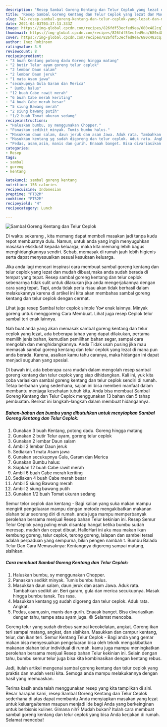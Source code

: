 ```yaml
---
description: "Resep Sambal Goreng Kentang dan Telur Ceplok yang lezat dan Mudah Dibuat"
title: "Resep Sambal Goreng Kentang dan Telur Ceplok yang lezat dan Mudah Dibuat"
slug: 742-resep-sambal-goreng-kentang-dan-telur-ceplok-yang-lezat-dan-mudah-dibuat
date: 2021-04-03T03:37:13.333Z
image: https://img-global.cpcdn.com/recipes/826fdf53ecfed9ea/680x482cq70/sambal-goreng-kentang-dan-telur-ceplok-foto-resep-utama.jpg
thumbnail: https://img-global.cpcdn.com/recipes/826fdf53ecfed9ea/680x482cq70/sambal-goreng-kentang-dan-telur-ceplok-foto-resep-utama.jpg
cover: https://img-global.cpcdn.com/recipes/826fdf53ecfed9ea/680x482cq70/sambal-goreng-kentang-dan-telur-ceplok-foto-resep-utama.jpg
author: Inez Robinson
ratingvalue: 3.9
reviewcount: 8
recipeingredient:
- "3 buah Kentang potong dadu Goreng hingga matang"
- "2 butir Telur ayam goreng telur ceplok"
- "2 lembar Daun salam"
- "2 lembar Daun jeruk"
- "1 mata Asam jawa"
- "secukupnya Gula Garam dan Merica"
- " Bumbu halus"
- "12 buah Cabe rawit merah"
- "6 buah Cabe merah keriting"
- "4 buah Cabe merah besar"
- "5 siung Bawang merah"
- "2 siung bawang putih"
- "1/2 buah Tomat ukuran sedang"
recipeinstructions:
- "Haluskan bumbu, sy menggunakan Chopper."
- "Panaskan sedikit minyak. Tumis bumbu halus."
- "Masukkan daun salam, daun jeruk dan asam Jawa. Aduk rata. Tambahkan sedikit air. Beri garam, gula dan merica secukupnya. Masak hingga bumbu tanak. Tes rasa."
- "Masukkan kentang yg sudah digoreng dan telur ceplok. Aduk rata. Angkat."
- "Pedas, asam,asin, manis dan gurih. Enaaak banget. Bisa divariasikan dengan tahu, tempe atau ayam juga. 😆 Selamat mencoba."
categories:
- Resep
tags:
- sambal
- goreng
- kentang

katakunci: sambal goreng kentang 
nutrition: 156 calories
recipecuisine: Indonesian
preptime: "PT32M"
cooktime: "PT52M"
recipeyield: "4"
recipecategory: Lunch

---
```



![Sambal Goreng Kentang dan Telur Ceplok](https://img-global.cpcdn.com/recipes/826fdf53ecfed9ea/680x482cq70/sambal-goreng-kentang-dan-telur-ceplok-foto-resep-utama.jpg)

Di waktu  sekarang , kita memang dapat membeli masakan jadi tanpa kudu repot membuatnya dulu. Namun, untuk anda yang ingin menyuguhkan masakan eksklusif kepada keluarga, maka kita memang lebih bagus menghidangkannya sendiri. Sebab, memasak di rumah jauh lebih higienis serta dapat menyesuaikan sesuai kesukaan keluarga.

Jika anda lagi mencari inspirasi cara membuat sambal goreng kentang dan telur ceplok yang lezat dan mudah dibuat,maka anda sudah berada di tempat yang tepat. Resep sambal goreng kentang dan telur ceplok  sebenarnya tidak sulit untuk dilakukan jika anda mengerjakannya dengan cara yang tepat. Tapi, anda tidak perlu risau akan tidak berhasil dalam melakukannya 
karena di artikel ini kita akan membahas sambal goreng kentang dan telur ceplok dengan cermat.  

Lihat juga resep Sambal telor ceplok simple Yo💕 enak lainnya. Minyak goreng untuk menggoreng Cara Membuat. Lihat juga resep Ceplok telor sambal teri enak lainnya.

Nah buat anda yang akan memasak sambal goreng kentang dan telur ceplok yang lezat, ada beberapa tahap yang dapat dilakukan, pertama memilih jenis bahan, kemudian pemilihan bahan segar, sampai cara mengolah dan menghidangkannya. Anda Tidak usah pusing jika mau memasak sambal goreng kentang dan telur ceplok yang lezat di mana pun anda berada. Karena, asalkan kamu  tahu caranya, maka hidangan ini dapat menjadi suguhan yang spesial.

Di bawah ini, ada beberapa cara mudah dalam mengolah resep sambal goreng kentang dan telur ceplok yang siap dihidangkan. Kali ini, yuk kita coba variasikan sambal goreng kentang dan telur ceplok sendiri di rumah. Tetap berbahan yang sederhana, sajian ini bisa memberi manfaat dalam membantu menjaga kesehatan tubuh kita. Anda bisa membuat Sambal Goreng Kentang dan Telur Ceplok menggunakan 13 bahan dan 5 tahap pembuatan. Berikut ini langkah-langkah dalam membuat hidangannya.

<!--inarticleads1-->

##### Bahan-bahan dan bumbu yang dibutuhkan untuk menyiapkan Sambal Goreng Kentang dan Telur Ceplok:

1. Gunakan 3 buah Kentang, potong dadu. Goreng hingga matang
1. Gunakan 2 butir Telur ayam, goreng telur ceplok
1. Gunakan 2 lembar Daun salam
1. Ambil 2 lembar Daun jeruk
1. Sediakan 1 mata Asam jawa
1. Gunakan secukupnya Gula, Garam dan Merica
1. Gunakan  Bumbu halus:
1. Siapkan 12 buah Cabe rawit merah
1. Ambil 6 buah Cabe merah keriting
1. Sediakan 4 buah Cabe merah besar
1. Ambil 5 siung Bawang merah
1. Ambil 2 siung bawang putih
1. Gunakan 1/2 buah Tomat ukuran sedang


Semur telor ceplok dan kentang - Bagi kalian yang suka makan mampu mengirit pengeluaran mampu dengan metode mengakibatkan makanan olahan telur seorang diri di rumah. anda juga mampu memperbanyak perolehan bersama menjual Resep bahan Telur kekinian ini. Resep Semur Telor Ceplok yang paling enak disantap hangat ketika bumbu sudah meresap, mudah dan cepat dibuat. HalloHari ini aku mau makan ikan kembung goreng, telur ceplok, terong goreng, lalapan dan sambel terasi adalah perpaduan yang sempurna, bikin pengen nambah t. Bumbu Balado Telur Dan Cara Memasaknya: Kentangnya digoreng sampai matang, sisihkan. 

<!--inarticleads2-->

##### Cara membuat Sambal Goreng Kentang dan Telur Ceplok:

1. Haluskan bumbu, sy menggunakan Chopper.
1. Panaskan sedikit minyak. Tumis bumbu halus.
1. Masukkan daun salam, daun jeruk dan asam Jawa. Aduk rata. Tambahkan sedikit air. Beri garam, gula dan merica secukupnya. Masak hingga bumbu tanak. Tes rasa.
1. Masukkan kentang yg sudah digoreng dan telur ceplok. Aduk rata. Angkat.
1. Pedas, asam,asin, manis dan gurih. Enaaak banget. Bisa divariasikan dengan tahu, tempe atau ayam juga. 😆 Selamat mencoba.


Goreng telur yang sudah direbus sampai kecokelatan, angkat. Goreng ikan teri sampai matang, angkat, dan sisihkan. Masukkan dan campur kentang, telur, dan ikan teri. Semur Kentang Telur Ceplok - Bagi anda yang gemar makan bisa menyesuaikan pengeluaran bisa oleh teknik mengakibatkan makanan olahan telur individual di rumah. kamu juga mampu meningkatkan perolehan bersama menjual Resep bahan Telur kekinian ini. Selain dengan tahu, bumbu semur telur juga bisa kita kombinasikan dengan kentang rebus. 

Jadi, itulah artikel mengenai  sambal goreng kentang dan telur ceplok  yang praktis dan mudah versi kita. Semoga anda mampu melakukannya dengan hasil yang memuaskan. 

Terima kasih anda telah menggunakan resep yang kita tampilkan di sini. Besar harapan kami, resep  Sambal Goreng Kentang dan Telur Ceplok sederhana di atas dapat membantu Anda menyiapkan masakan yang lezat untuk keluarga/teman maupun menjadi ide bagi Anda yang berkeinginan untuk berbisnis kuliner. Gimana nih? Mudah bukan? Itulah cara membuat sambal goreng kentang dan telur ceplok yang bisa Anda kerjakan di rumah. Selamat mencoba!

